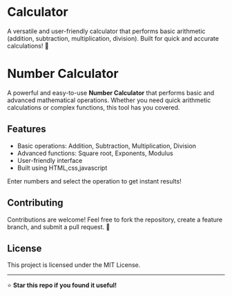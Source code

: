 # Calculator
A versatile and user-friendly calculator that performs basic arithmetic (addition, subtraction, multiplication, division). Built for quick and accurate calculations! 🚀
# Number Calculator

A powerful and easy-to-use **Number Calculator** that performs basic and advanced mathematical operations. Whether you need quick arithmetic calculations or complex functions, this tool has you covered.

## Features
- Basic operations: Addition, Subtraction, Multiplication, Division
- Advanced functions: Square root, Exponents, Modulus
- User-friendly interface
- Built using HTML,css,javascript


Enter numbers and select the operation to get instant results!

## Contributing
Contributions are welcome! Feel free to fork the repository, create a feature branch, and submit a pull request. 🚀

## License
This project is licensed under the MIT License.

---

⭐ **Star this repo if you found it useful!**
